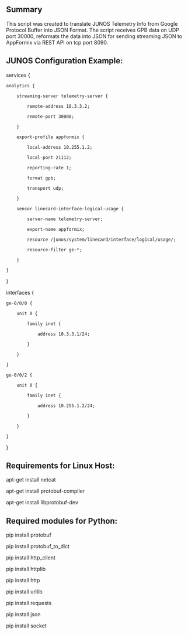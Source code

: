 ## Summary

This script was created to translate JUNOS Telemetry Info from Google Protocol Buffer into JSON Format.  The script receives GPB data on UDP port 30000, reformats the data into JSON for sending streaming JSON to AppFormix via REST API on tcp port 8090.

## JUNOS Configuration Example:

services {

    analytics {
    
        streaming-server telemetry-server {
        
            remote-address 10.3.3.2;
            
            remote-port 30000;
            
        }
        
        export-profile appformix {
        
            local-address 10.255.1.2;
            
            local-port 21112;
            
            reporting-rate 1;
            
            format gpb;
            
            transport udp;
            
        }
        
        sensor linecard-interface-logical-usage {
        
            server-name telemetry-server;
            
            export-name appformix;
            
            resource /junos/system/linecard/interface/logical/usage/;
            
            resource-filter ge-*;
            
        }
        
    }
    
}

interfaces {

    ge-0/0/0 {
    
        unit 0 {
        
            family inet {
            
                address 10.3.3.1/24;
                
            }
            
        }
        
    }
    
    ge-0/0/2 {
    
        unit 0 {
        
            family inet {
            
                address 10.255.1.2/24;
                
            }
            
        }
        
    }
    
}

## Requirements for Linux Host:

apt-get install netcat

apt-get install protobuf-compiler

apt-get install libprotobuf-dev

## Required modules for Python:

pip install protobuf

pip install protobuf_to_dict

pip install http_client

pip install httplib

pip install http

pip install urllib

pip install requests

pip install json

pip install socket

